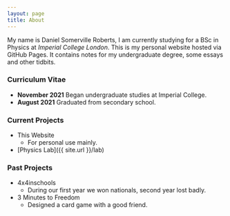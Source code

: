 ```yaml
---
layout: page
title: About
---
```


My name is Daniel Somerville Roberts, I am currently studying for a BSc in Physics at *Imperial College London*. This is my personal website hosted via GitHub Pages. It contains notes for my undergraduate degree, some essays and other tidbits.

### Curriculum Vitae
* **November 2021** Began undergraduate studies at Imperial College.
* **August 2021** Graduated from secondary school.

### Current Projects
* This Website
  * For personal use mainly.
* [Physics Lab]({{ site.url }}/lab)

### Past Projects
* 4x4inschools
  * During our first year we won nationals, second year lost badly.
* 3 Minutes to Freedom
  * Designed a card game with a good friend.
